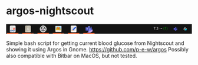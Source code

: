 # argos-nightscout

![Screenshot.](screenshot.png)

Simple bash script for getting current blood glucose from Nightscout and showing it using Argos in Gnome. https://github.com/p-e-w/argos Possibly also compatible with Bitbar on MacOS, but not tested.


